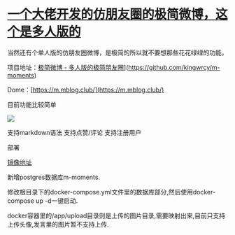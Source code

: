 # [一个大佬开发的仿朋友圈的极简微博，这个是多人版的](https://github.com/jaaleng/jaaleng.github.io/issues/12)

当然还有个单人版的仿朋友圈微博，是极简的所以就不要想那些花花绿绿的功能。

项目地址：[极简微博 - 多人版的极简朋友圈](https://m.mblog.club/)](https://github.com/kingwrcy/m-moments)

Dome：[https://m.mblog.club/](https://m.mblog.club/)

目前功能比较简单

![](https://pic.imgdb.cn/item/66a50273d9c307b7e9d031c5.png)

支持markdown语法
支持点赞/评论
支持注册用户

部署

[镜像地址](https://hub.docker.com/repository/docker/kingwrcy/m-moments/)

新增postgres数据库m-moments.

修改根目录下的docker-compose.yml文件里的数据库部分,然后使用docker-compose up -d一键启动.

docker容器里的/app/upload目录则是上传的图片目录,需要映射出来,目前只支持上传头像,发言里的图片暂不支持上传.